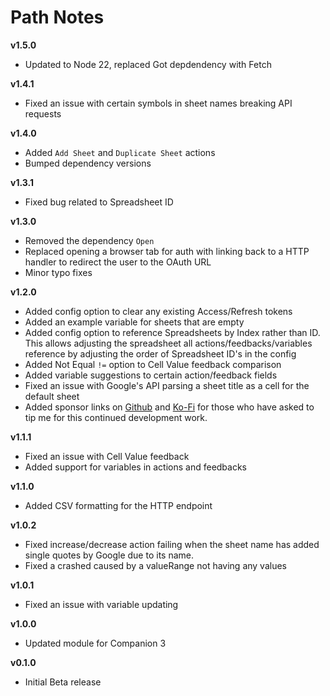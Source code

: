 # Path Notes

**v1.5.0**
- Updated to Node 22, replaced Got depdendency with Fetch

**v1.4.1**
- Fixed an issue with certain symbols in sheet names breaking API requests

**v1.4.0**
- Added `Add Sheet` and `Duplicate Sheet` actions
- Bumped dependency versions

**v1.3.1**
- Fixed bug related to Spreadsheet ID

**v1.3.0**
- Removed the dependency `Open`
- Replaced opening a browser tab for auth with linking back to a HTTP handler to redirect the user to the OAuth URL
- Minor typo fixes

**v1.2.0**
- Added config option to clear any existing Access/Refresh tokens
- Added an example variable for sheets that are empty
- Added config option to reference Spreadsheets by Index rather than ID. This allows adjusting the spreadsheet all actions/feedbacks/variables reference by adjusting the order of Spreadsheet ID's in the config
- Added Not Equal `!=` option to Cell Value feedback comparison
- Added variable suggestions to certain action/feedback fields
- Fixed an issue with Google's API parsing a sheet title as a cell for the default sheet
- Added sponsor links on [Github](https://github.com/sponsors/thedist) and [Ko-Fi](https://ko-fi.com/thedist) for those who have asked to tip me for this continued development work.

**v1.1.1**
- Fixed an issue with Cell Value feedback
- Added support for variables in actions and feedbacks

**v1.1.0**
- Added CSV formatting for the HTTP endpoint

**v1.0.2**
- Fixed increase/decrease action failing when the sheet name has added single quotes by Google due to its name.
- Fixed a crashed caused by a valueRange not having any values

**v1.0.1**
- Fixed an issue with variable updating

**v1.0.0**
- Updated module for Companion 3

**v0.1.0**
- Initial Beta release
